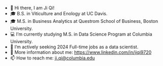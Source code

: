 - 👋 Hi there, I am Ji Qi!
- 🎓 B.S. in Viticulture and Enology at UC Davis.
- 🎓 M.S. in Business Analytics at Questrom School of Business, Boston University.
- 💻 I’m currently studying M.S. in Data Science Program at Columbia University.
- 🤔 I’m actively seeking 2024 Full-time jobs as a data scientist.
- 💬 More information about me: https://www.linkedin.com/in/jiqi9720
- 📫 How to reach me: ji.qi@columbia.edu
